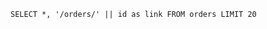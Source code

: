 ```all_orders
SELECT *, '/orders/' || id as link FROM orders LIMIT 20
```

<DataTable data={all_orders} link="link" />
